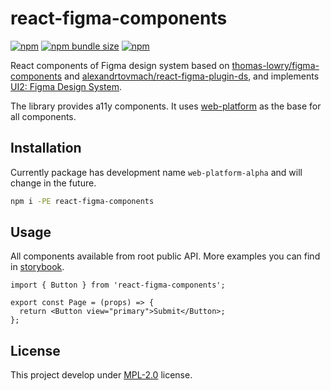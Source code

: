 # react-figma-components

[![npm](https://img.shields.io/npm/v/react-figma-components?logo=npm&cacheSeconds=1800)](https://www.npmjs.com/package/react-figma-components)
[![npm bundle size](https://img.shields.io/bundlephobia/minzip/react-figma-components?cacheSeconds=1800)](https://www.npmjs.com/package/react-figma-components)
[![npm](https://img.shields.io/npm/dt/react-figma-components?cacheSeconds=1800)](https://www.npmjs.com/package/react-figma-components)

React components of Figma design system based on [thomas-lowry/figma-components](https://github.com/thomas-lowry/figma-components) and [alexandrtovmach/react-figma-plugin-ds](https://github.com/alexandrtovmach/react-figma-plugin-ds), and implements [UI2: Figma Design System](https://www.figma.com/community/file/768283795272784978).

The library provides a11y components. It uses [web-platform](https://github.com/bem/web-platform) as the base for all components.

## Installation

Currently package has development name `web-platform-alpha` and will change in the future.

```sh
npm i -PE react-figma-components
```

## Usage

All components available from root public API. More examples you can find in [storybook](nnigmat.github.io/react-figma-components).

```tsx
import { Button } from 'react-figma-components';

export const Page = (props) => {
  return <Button view="primary">Submit</Button>;
};
```

[npm]: https://www.npmjs.com/package/react-figma-components
[storybook]: https://nnigmat.github.io/react-figma-components

## License

This project develop under [MPL-2.0](./LICENSE) license.
